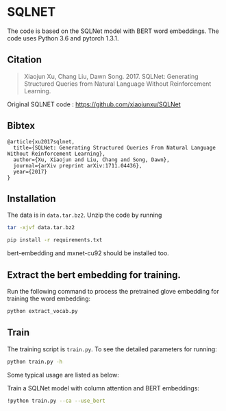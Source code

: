 # SQLNET
The code is based on the SQLNet model with BERT word embeddings. The code uses Python 3.6 and pytorch 1.3.1. 

## Citation

> Xiaojun Xu, Chang Liu, Dawn Song. 2017. SQLNet: Generating Structured Queries from Natural Language Without Reinforcement Learning.

Original SQLNET code : 
https://github.com/xiaojunxu/SQLNet

## Bibtex

```
@article{xu2017sqlnet,
  title={SQLNet: Generating Structured Queries From Natural Language Without Reinforcement Learning},
  author={Xu, Xiaojun and Liu, Chang and Song, Dawn},
  journal={arXiv preprint arXiv:1711.04436},
  year={2017}
}
```

## Installation
The data is in `data.tar.bz2`. Unzip the code by running
```bash
tar -xjvf data.tar.bz2
```
```bash
pip install -r requirements.txt
```

bert-embedding and mxnet-cu92  should be installed too. 

## Extract the bert embedding for training.
Run the following command to process the pretrained glove embedding for training the word embedding:
```bash
python extract_vocab.py
```

## Train
The training script is `train.py`. To see the detailed parameters for running:
```bash
python train.py -h
```

Some typical usage are listed as below:

Train a SQLNet model with column attention and BERT embeddings:
```bash
!python train.py --ca --use_bert
```





